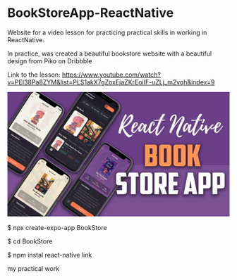 # BookStoreApp-ReactNative

Website for a video lesson for practicing practical skills in working in ReactNative. </p>
In practice, was created a beautiful bookstore website with a beautiful design from Piko on Dribbble</p>
Link to the lesson: https://www.youtube.com/watch?v=PEI38Pa8ZYM&list=PLS1akX7gZoxEjaZKrEoiIF-uZLj_m2vqh&index=9

![Alt text](image.png)


<p>$ npx create-expo-app BookStore</p>

<p>$ cd BookStore</p>

<p>$ npm instal react-native link</p>







my practical work